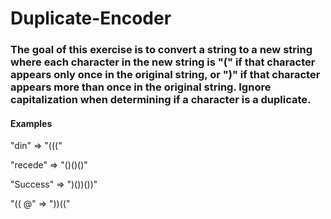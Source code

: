 # Duplicate-Encoder

### The goal of this exercise is to convert a string to a new string where each character in the new string is "(" if that character appears only once in the original string, or ")" if that character appears more than once in the original string. Ignore capitalization when determining if a character is a duplicate.

#### Examples
"din"      =>  "((("

"recede"   =>  "()()()"

"Success"  =>  ")())())"

"(( @"     =>  "))((" 
